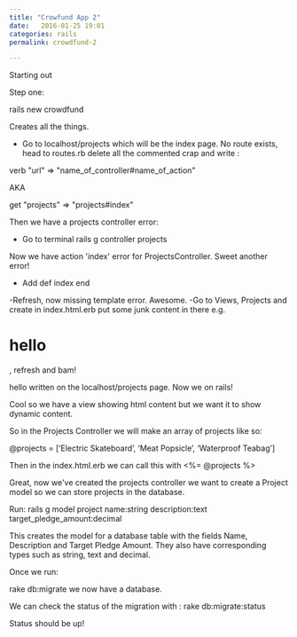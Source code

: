 ```yaml
---
title: "Crowfund App 2"
date:   2016-01-25 19:01
categories: rails
permalink: crowdfund-2

---
```

Starting out

Step one:

rails new crowdfund

Creates all the things. 

 - Go to localhost/projects which will be the index page. 
No route exists, head to routes.rb delete all the commented crap and write :

verb "url" => "name_of_controller#name_of_action"

AKA

get "projects" => "projects#index"

Then we have a projects controller error:

 - Go to terminal rails g controller projects

Now we have action 'index' error for ProjectsController. Sweet another error! 

- Add 
          def index
          end

-Refresh, now missing template error. Awesome. 
-Go to Views, Projects and create in index.html.erb
    put some junk content in there e.g. <h1>hello</h1>, refresh and bam!

hello written on the localhost/projects page. Now we on rails!




Cool so we have a view showing html content but we want it to show dynamic content.

So in the Projects Controller we will make an array of projects like so:

@projects = [‘Electric Skateboard’, ‘Meat Popsicle’, ‘Waterproof Teabag’]

Then in the index.html.erb we can call this with <%= @projects %>



Great, now we've created the projects controller we want to create a Project model so we can store projects in the database. 

Run: 
   rails g model project name:string description:text target_pledge_amount:decimal

This creates the model for a database table with the fields Name, Description and Target Pledge Amount. They also have corresponding types such as string, text and decimal. 

Once we run:

   rake db:migrate we now have a database.

We can check the status of the migration with :
   rake db:migrate:status

Status should be up!
